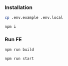 ### Installation

```bash
cp .env.example .env.local

npm i
```

### Run FE

```bash
npm run build

npm run start
```
